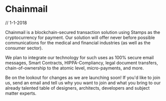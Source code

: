 # Chainmail

// 1-1-2018

Chainmail is a blockchain-secured transaction solution using Stamps as the cryptocurrency for payment. Our solution will offer never before possible communications for the medical and financial industries (as well as the consumer sector).

We plan to integrate our technology for such uses as 100% secure email messages, Smart Contracts, HIPPA-Compliancy, legal document transfers, chain-of-ownership to the atomic level, micro-payments, and more.

Be on the lookout for changes as we are launching soon! If you'd like to join us, send an email and tell us why you want to join and what you bring to our already talented table of designers, architects, developers and subject matter experts.
